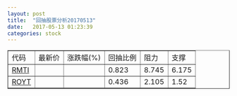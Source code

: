 ```yaml
---
layout: post
title:  "回抽股票分析20170513"
date:   2017-05-13 01:23:39
categories: stock
---
```

<script type="text/javascript">
var stockList = []
stockList.push('gb_rmti');
stockList.push('gb_royt');
</script>
<table border="1">
 <tr>
 <td>代码</td>
 <td>最新价</td>
 <td>涨跌幅(%)</td>
 <td>回抽比例</td>
 <td>阻力</td>
 <td>支撑</td>
</tr>
  <tr id="rmti">
  <td><a href="http://stock.finance.sina.com.cn/usstock/quotes/RMTI.html" target="_blank">RMTI</a></td><td></td><td></td><td>0.823</td><td>8.745</td><td>6.175</td></tr>
  <tr id="royt">
  <td><a href="http://stock.finance.sina.com.cn/usstock/quotes/ROYT.html" target="_blank">ROYT</a></td><td></td><td></td><td>0.436</td><td>2.105</td><td>1.52</td></tr>
</table>
